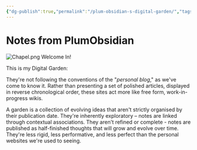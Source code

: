 ```yaml
---
{"dg-publish":true,"permalink":"/plum-obsidian-s-digital-garden/","tags":["gardenEntry"]}
---
```



# Notes from PlumObsidian
![Chapel.png](/img/user/Artwork/Chapel.png)
Welcome In!

This is my Digital Garden:

They're not following the conventions of the "_personal blog_," as we've come to know it. Rather than presenting a set of polished articles, displayed in reverse chronological order, these sites act more like free form, work-in-progress wikis.

A garden is a collection of evolving ideas that aren't strictly organised by their publication date. They're inherently exploratory – notes are linked through contextual associations. They aren't refined or complete - notes are published as half-finished thoughts that will grow and evolve over time. They're less rigid, less performative, and less perfect than the personal websites we're used to seeing.



